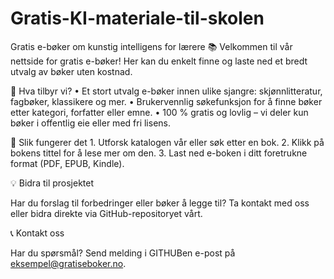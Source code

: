 # Gratis-KI-materiale-til-skolen
Gratis e-bøker om kunstig intelligens for lærere 📚
Velkommen til vår nettside for gratis e-bøker! Her kan du enkelt finne og laste ned et bredt utvalg av bøker uten kostnad.

🎯 Hva tilbyr vi?
	•	Et stort utvalg e-bøker innen ulike sjangre: skjønnlitteratur, fagbøker, klassikere og mer.
	•	Brukervennlig søkefunksjon for å finne bøker etter kategori, forfatter eller emne.
	•	100 % gratis og lovlig – vi deler kun bøker i offentlig eie eller med fri lisens.

🚀 Slik fungerer det
	1.	Utforsk katalogen vår eller søk etter en bok.
	2.	Klikk på bokens tittel for å lese mer om den.
	3.	Last ned e-boken i ditt foretrukne format (PDF, EPUB, Kindle).

💡 Bidra til prosjektet

Har du forslag til forbedringer eller bøker å legge til? Ta kontakt med oss eller bidra direkte via GitHub-repositoryet vårt.

📞 Kontakt oss

Har du spørsmål? Send melding i GITHUBen e-post på eksempel@gratiseboker.no.
